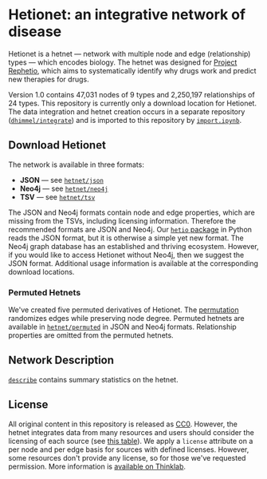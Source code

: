 # Hetionet: an integrative network of disease

Hetionet is a hetnet — network with multiple node and edge (relationship) types — which encodes biology. The hetnet was designed for [Project Rephetio](http://thinklab.com/p/rephetio "Repurposing drugs on a hetnet · Project Rephetio on Thinklab"), which aims to systematically identify why drugs work and predict new therapies for drugs.

Version 1.0 contains 47,031 nodes of 9 types and 2,250,197 relationships of 24 types. This repository is currently only a download location for Hetionet. The data integration and hetnet creation occurs in a separate repository ([`dhimmel/integrate`](https://github.com/dhimmel/integrate/tree/d482033bcaa913a976faf4a6ee08497281c739c3)) and is imported to this repository by [`import.ipynb`](import.ipynb).

## Download Hetionet

The network is available in three formats:

+ **JSON** — see [`hetnet/json`](hetnet/json)
+ **Neo4j** — see [`hetnet/neo4j`](hetnet/neo4j)
+ **TSV** — see [`hetnet/tsv`](hetnet/tsv)

The JSON and Neo4j formats contain node and edge properties, which are missing from the TSVs, including licensing information. Therefore the recommended formats are JSON and Neo4j. Our [`hetio` package](https://github.com/dhimmel/hetio "Hetnets in Python · GitHub") in Python reads the JSON format, but it is otherwise a simple yet new format. The Neo4j graph database has an established and thriving ecosystem. However, if you would like to access Hetionet without Neo4j, then we suggest the JSON format. Additional usage information is available at the corresponding download locations.

### Permuted Hetnets

We've created five permuted derivatives of Hetionet. The [permutation](http://doi.org/10.15363/thinklab.d136 "Permuting hetnets and implementing randomized edge swaps in cypher · Thinklab discussion") randomizes edges while preserving node degree. Permuted hetnets are available in [`hetnet/permuted`](hetnet/permuted) in JSON and Neo4j formats. Relationship properties are omitted from the permuted hetnets.

## Network Description

[`describe`](describe) contains summary statistics on the hetnet.

## License

All original content in this repository is released as [CC0](https://creativecommons.org/publicdomain/zero/1.0/ "CC0 1.0 Universal · Public Domain Dedication"). However, the hetnet integrates data from many resources and users should consider the licensing of each source (see [this table](https://github.com/dhimmel/integrate/blob/d482033bcaa913a976faf4a6ee08497281c739c3/licenses/README.md "Source license table")). We apply a `license` attribute on a per node and per edge basis for sources with defined licenses. However, some resources don't provide any license, so for those we've requested permission. More information is [available on Thinklab](http://thinklab.com/discussion/integrating-resources-with-disparate-licensing-into-an-open-network/107 "Integrating resources with disparate licensing into an open network").
